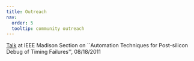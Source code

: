 ```yaml
---
title: Outreach
nav:
  order: 5
  tooltip: community outreach
---
```


[Talk](https://bibliotheek.ehb.be:3100/msn/files/Archives/2011/IEEE-2011-08.pdf) at IEEE Madison Section on ``Automation Techniques for Post-silicon Debug of Timing Failures'', 08/18/2011
